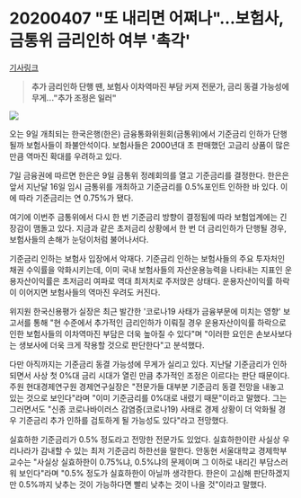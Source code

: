 # 20200407 "또 내리면 어쩌나"…보험사, 금통위 금리인하 여부 '촉각'

[기사링크](<https://newsis.com/view/?id=NISX20200406_0000984170&cID=10401&pID=10400>)



> **추가 금리인하 단행 땐, 보험사 이차역마진 부담 커져**
> **전문가, 금리 동결 가능성에 무게…"추가 조정은 일러"**



![](https://image.newsis.com/2020/03/16/NISI20200316_0000495538_web.jpg?rnd=20200316171509)



  오는 9일 개최되는 한국은행(한은) 금융통화위원회(금통위)에서 기준금리 인하가 단행될까 보험사들이 좌불안석이다. 보험사들은 2000년대 초 판매했던 고금리 상품이 많은 만큼 역마진 확대를 우려하고 있다.



7일 금융권에 따르면 한은은 9일 금통위 정례회의를 열고 기준금리를 결정한다. 한은은 앞서 지난달 16일 임시 금통위를 개최하고 기준금리를 0.5%포인트 인하한 바 있다. 이에 따라 기준금리는 연 0.75%가 됐다.



여기에 이번주 금통위에서 다시 한 번 기준금리 방향이 결정됨에 따라 보험업계에는 긴장감이 맴돌고 있다. 지금과 같은 초저금리 상황에서 한 번 더 금리인하가 단행될 경우, 보험사들의 손해가 눈덩이처럼 불어나서다.



기준금리 인하는 보험사 입장에서 악재다. 기준금리 인하는 보험사들의 주요 투자처인 채권 수익률을 악화시키는데, 이미 국내 보험사들의 자산운용능력을 나타내는 지표인 운용자산이익률은 초저금리 여파로 역대 최저치로 주저앉은 상태다. 운용자산이익률 하락이 이어지면 보험사들의 역마진 우려도 커진다.



위지원 한국신용평가 실장은 최근 발간한 '코로나19 사태가 금융부문에 미치는 영향' 보고서를 통해 "현 수준에서 추가적인 금리인하가 이뤄질 경우 운용자산이익률 하락으로 인한 보험사들의 이차역마진 부담은 더욱 높아질 수 있다"며 "이러한 요인은 손보사보다는 생보사에 더욱 크게 작용할 것으로 판단한다"고 분석했다.



다만 아직까지는 기준금리 동결 가능성에 무게가 실리고 있다. 지난달 기준금리가 인하되면서 사상 첫 0%대 금리 시대가 열린 만큼 추가적인 조정은 이르다는 판단 때문이다. 주원 현대경제연구원 경제연구실장은 "전문가들 대부분 기준금리 동결 전망을 내놓고 있는 것으로 보인다"라며 "이미 기준금리를 0%대로 내렸기 때문"이라고 말했다. 그는 그러면서도 "신종 코로나바이러스 감염증(코로나19) 사태로 경제 상황이 더 악화될 경우 기준금리 추가 인하를 검토하게 될 가능성도 있다"라고 전망했다.



실효하한 기준금리가 0.5% 정도라고 전망한 전문가도 있었다. 실효하한이란 사실상 우리나라가 감내할 수 있는 최저 기준금리 하한선을 말한다. 안동현 서울대학교 경제학부 교수는 "사실상 실효하한이 0.75%냐, 0.5%냐의 문제이며 그 이하로 내리긴 부담스러워 보인다"라며 "0.5% 정도가 실효하한이 아닐까 생각한다. 한은이 고심해 판단하겠지만 0.5%까지 낮추는 것이 가능하다면 빨리 낮추는 것이 나을 것"이라고 말했다.  